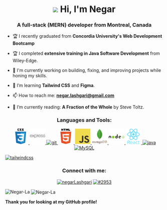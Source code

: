 <h1 align="center"><img src="https://raw.githubusercontent.com/MartinHeinz/MartinHeinz/master/wave.gif" width="30px"> Hi, I'm Negar</h1>
<h3 align="center">A full-stack (MERN) developer from Montreal, Canada</h3>

- 🏆 I recently graduated from **Concordia University's Web Development Bootcamp**

- 🏆 I completed **extensive training in Java Software Development** from Wiley-Edge.

- 🔭 I'm currently working on building, fixing, and improving projects while honing my skills.

- 🌱 I’m learning **Tailwind CSS** and **Figma**.

- 📫 How to reach me: **negar.lashgari@gmail.com**

- 📔 I’m currently reading: **A Fraction of the Whole** by Steve Toltz.

<h3 align="center">Languages and Tools:</h3>
<p align="center"> 
<a href="https://www.w3schools.com/css/" target="_blank" rel="noreferrer"> <img src="https://raw.githubusercontent.com/devicons/devicon/master/icons/css3/css3-original-wordmark.svg" alt="css3" width="50" height="50"/> 
</a> 
<a href="https://expressjs.com" target="_blank" rel="noreferrer"> <img src="https://raw.githubusercontent.com/devicons/devicon/master/icons/express/express-original-wordmark.svg" alt="express" width="50" height="50"/> 
</a> 
<a href="https://git-scm.com/" target="_blank" rel="noreferrer"> <img src="https://www.vectorlogo.zone/logos/git-scm/git-scm-icon.svg" alt="git" width="50" height="50"/> 
</a> 
<a href="https://html.spec.whatwg.org/multipage/" target="_blank" rel="noreferrer"> <img src="https://raw.githubusercontent.com/devicons/devicon/master/icons/html5/html5-original-wordmark.svg" alt="html5" width="50" height="50"/>
 </a> 
 <a href="https://developer.mozilla.org/en-US/docs/Web/JavaScript" target="_blank" rel="noreferrer"> <img src="https://raw.githubusercontent.com/devicons/devicon/master/icons/javascript/javascript-original.svg" alt="javascript" width="50" height="50"/> 
 </a> 
 <a href="https://www.mongodb.com/" target="_blank" rel="noreferrer"> <img src="https://raw.githubusercontent.com/devicons/devicon/master/icons/mongodb/mongodb-original-wordmark.svg" alt="mongodb" width="50" height="50"/>
  </a> 
  <a href="https://nodejs.org" target="_blank" rel="noreferrer"> <img src="https://raw.githubusercontent.com/devicons/devicon/master/icons/nodejs/nodejs-original-wordmark.svg" alt="nodejs" width="50" height="50"/> 
  </a> 
  <a href="https://reactjs.org/" target="_blank" rel="noreferrer"> <img src="https://raw.githubusercontent.com/devicons/devicon/master/icons/react/react-original-wordmark.svg" alt="react" width="50" height="50"/>
   </a>  
  <a href="https://www.java.com" target="_blank" rel="noreferrer">
    <img src="https://cdn.icon-icons.com/icons2/2415/PNG/512/java_original_wordmark_logo_icon_146459.png" alt="java" width="50" height="50"/>
  </a>  
   <a href="https://www.mysql.com/" target="_blank" rel="noreferrer">
    <img src="https://cdn.freebiesupply.com/logos/large/2x/mysql-5-logo-png-transparent.png" alt="MySQL" width="50" height="50"/>
  </a>

<a href="https://tailwindcss.com/" target="_blank" rel="noreferrer"> <img src="https://upload.wikimedia.org/wikipedia/commons/d/d5/Tailwind_CSS_Logo.svg" alt="tailwindcss" width="50" height="50"/>
</a>

  </p>

<h3 align="center">Connect with me:</h3>
<p align="center">
<a href="https://www.linkedin.com/in/negarlashgari/" target="blank"><img align="center" src="https://raw.githubusercontent.com/rahuldkjain/github-profile-readme-generator/master/src/images/icons/Social/linked-in-alt.svg" alt="negarLashgari" height="30" width="30" /></a>
<a href="https://discord.gg/#2953" target="blank"><img align="center" src="https://raw.githubusercontent.com/rahuldkjain/github-profile-readme-generator/master/src/images/icons/Social/discord.svg" alt="#2953" height="30" width="30" /></a>
</p>

<p><img align="left" src="https://github-readme-stats-git-masterrstaa-rickstaa.vercel.app/api/top-langs?username=Negar-La&show_icons=true&locale=en&layout=compact" alt="Negar-La" /></p>

<p>&nbsp;<img align="center" src="https://github-readme-stats-git-masterrstaa-rickstaa.vercel.app/api?username=Negar-La&show_icons=true&locale=en" alt="Negar-La" /></p>

**Thank you for looking at my GitHub profile!**

